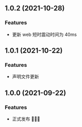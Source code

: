 ## 1.0.2 (2021-10-28)

### Features

* 更新 web 短时震动时间为 40ms
## 1.0.1 (2021-10-22)

### Features

* 声明文件更新

## 1.0.0 (2021-09-22)

### Features

* 正式发布 🎉🎉🎉